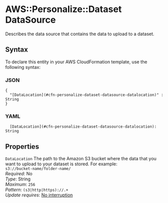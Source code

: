 # AWS::Personalize::Dataset DataSource<a name="aws-properties-personalize-dataset-datasource"></a>

Describes the data source that contains the data to upload to a dataset\.

## Syntax<a name="aws-properties-personalize-dataset-datasource-syntax"></a>

To declare this entity in your AWS CloudFormation template, use the following syntax:

### JSON<a name="aws-properties-personalize-dataset-datasource-syntax.json"></a>

```
{
  "[DataLocation](#cfn-personalize-dataset-datasource-datalocation)" : String
}
```

### YAML<a name="aws-properties-personalize-dataset-datasource-syntax.yaml"></a>

```
  [DataLocation](#cfn-personalize-dataset-datasource-datalocation): String
```

## Properties<a name="aws-properties-personalize-dataset-datasource-properties"></a>

`DataLocation`  <a name="cfn-personalize-dataset-datasource-datalocation"></a>
The path to the Amazon S3 bucket where the data that you want to upload to your dataset is stored\. For example:   
 `s3://bucket-name/folder-name/`   
*Required*: No  
*Type*: String  
*Maximum*: `256`  
*Pattern*: `(s3|http|https)://.+`  
*Update requires*: [No interruption](https://docs.aws.amazon.com/AWSCloudFormation/latest/UserGuide/using-cfn-updating-stacks-update-behaviors.html#update-no-interrupt)